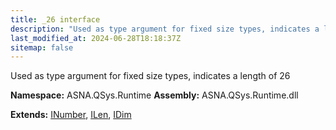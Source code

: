 ```yaml
---
title: _26 interface
description: "Used as type argument for fixed size types, indicates a length of 26  "
last_modified_at: 2024-06-28T18:18:37Z
sitemap: false
---
```


Used as type argument for fixed size types, indicates a length of 26 

**Namespace:** ASNA.QSys.Runtime
**Assembly:** ASNA.QSys.Runtime.dll

**Extends:** [INumber](/reference/runtime/qsys-runtime/i-number.html), [ILen](/reference/runtime/qsys-runtime/i-len.html), [IDim](/reference/runtime/qsys-runtime/i-dim.html)
<br>
<br>
